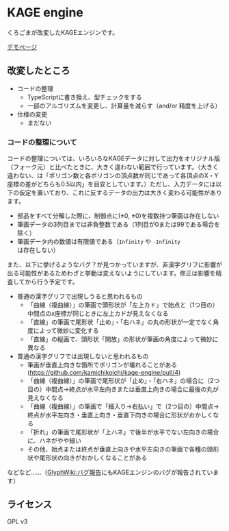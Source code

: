 # KAGE engine

くろごまが改変したKAGEエンジンです。

[デモページ](https://kurgm.github.io/kage-engine/)

## 改変したところ

- コードの整理
  - TypeScriptに書き換え、型チェックをする
  - 一部のアルゴリズムを変更し、計算量を減らす（and/or 精度を上げる）
- 仕様の変更
  - まだない

### コードの整理について

コードの整理については、いろいろなKAGEデータに対して出力をオリジナル版（フォーク元）と比べたときに、大きく違わない範囲で行っています。（大きく違わない、は「ポリゴン数と各ポリゴンの頂点数が同じであって各頂点のX・Y座標の差がどちらも0.5以内」を目安としています。）ただし、入力データには以下の仮定を置いており、これに反するデータの出力は大きく変わる可能性があります。

- 部品をすべて分解した際に、制御点に(±0, ±0)を複数持つ筆画は存在しない
- 筆画データの3列目までは非負整数である（1列目が0または99である場合を除く）
- 筆画データ内の数値は有限値である（`Infinity` や `-Infinity` は存在しない）

また、以下に挙げるようなバグ？が見つかっていますが、非漢字グリフに影響が出る可能性があるためわざと挙動は変えないようにしています。修正は影響を精査してから行う予定です。

- 普通の漢字グリフで出現しうると思われるもの
  - 「曲線（複曲線）」の筆画で頭形状が「左上カド」で始点と（1つ目の）中間点のx座標が同じときに左上カドが見えなくなる
  - 「直線」の筆画で尾形状「止め」・「右ハネ」の丸の形状が一定でなく角度によって微妙に変化する
  - 「直線」の縦画で、頭形状「開放」の形状が筆画の角度によって微妙に異なる
- 普通の漢字グリフでは出現しないと思われるもの
  - 筆画が垂直上向きな箇所でポリゴンが壊れることがある(https://github.com/kamichikoichi/kage-engine/pull/4)
  - 「曲線（複曲線）」の筆画で尾形状が「止め」・「右ハネ」の場合に（2つ目の）中間点→終点が水平左向きまたは垂直上向きの場合に最後の丸が見えなくなる
  - 「曲線（複曲線）」の筆画で「細入り→右払い」で（2つ目の）中間点→終点が水平左向き・垂直上向き・垂直下向きの場合に形状がおかしくなる
  - 「折れ」の筆画で尾形状が「上ハネ」で後半が水平でない左向きの場合に、ハネがやや細い
  - その他、始点または終点が垂直上向きや水平左向きの筆画で各種の頭形状や尾形状の向きがおかしくなることがある

などなど……（[GlyphWiki:バグ報告](http://glyphwiki.org/wiki/GlyphWiki:%E3%83%90%E3%82%B0%E5%A0%B1%E5%91%8A)にもKAGEエンジンのバグが報告されています）

## ライセンス

GPL v3
